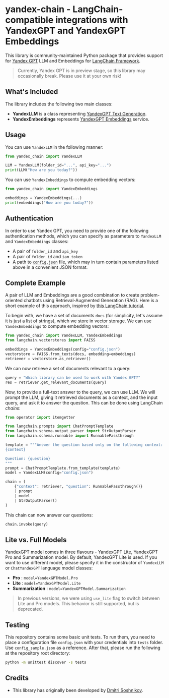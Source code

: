 # yandex-chain - LangChain-compatible integrations with YandexGPT and YandexGPT Embeddings

This library is community-maintained Python package that provides support for [Yandex GPT](https://cloud.yandex.ru/docs/yandexgpt/) LLM and Embeddings for [LangChain Framework](https://www.langchain.com/).

> Currently, Yandex GPT is in preview stage, so this library may occasionally break. Please use it at your own risk!

## What's Included

The library includes the following two main classes:

* **YandexLLM** is a class representing [YandexGPT Text Generation](https://cloud.yandex.ru/docs/yandexgpt/api-ref/TextGeneration/).
* **YandexEmbeddings** represents [YandexGPT Embeddings](https://cloud.yandex.ru/docs/yandexgpt/api-ref/Embeddings/) service.

## Usage

You can use `YandexLLM` in the following manner:

```python
from yandex_chain import YandexLLM

LLM = YandexLLM(folder_id="...", api_key="...")
print(LLM("How are you today?"))
```

You can use `YandexEmbeddings` to compute embedding vectors:

```python
from yandex_chain import YandexEmbeddings

embeddings = YandexEmbeddings(...)
print(embeddings("How are you today?"))
```

## Authentication

In order to use Yandex GPT, you need to provide one of the following authentication methods, which you can specify as parameters to `YandexLLM` and `YandexEmbeddings` classes:

* A pair of `folder_id` and `api_key`
* A pair of `folder_id` and `iam_token`
* A path to [`config.json`](tests/config_sample.json) file, which may in turn contain parameters listed above in a convenient JSON format.

## Complete Example

A pair of LLM and Embeddings are a good combination to create problem-oriented chatbots using Retrieval-Augmented Generation (RAG). Here is a short example of this approach, inspired by [this LangChain tutorial](https://python.langchain.com/docs/expression_language/cookbook/retrieval).

To begin with, we have a set of documents `docs` (for simplicity, let's assume it is just a list of strings), which we store in vector storage. We can use `YandexEmbeddings` to compute embedding vectors:

```python
from yandex_chain import YandexLLM, YandexEmbeddings
from langchain.vectorstores import FAISS

embeddings = YandexEmbeddings(config="config.json")
vectorstore = FAISS.from_texts(docs, embedding=embeddings)
retriever = vectorstore.as_retriever()
```

We can now retrieve a set of documents relevant to a query:

```python
query = "Which library can be used to work with Yandex GPT?"
res = retriever.get_relevant_documents(query)
```

Now, to provide a full-text answer to the query, we can use LLM. We will prompt the LLM, giving it retrieved documents as a context, and the input query, and ask it to answer the question. This can be done using LangChain *chains*:

```python
from operator import itemgetter

from langchain.prompts import ChatPromptTemplate
from langchain.schema.output_parser import StrOutputParser
from langchain.schema.runnable import RunnablePassthrough

template = """Answer the question based only on the following context:
{context}

Question: {question}
"""
prompt = ChatPromptTemplate.from_template(template)
model = YandexLLM(config="config.json")

chain = (
    {"context": retriever, "question": RunnablePassthrough()} 
    | prompt 
    | model 
    | StrOutputParser()
)
```

This chain can now answer our questions:
```python
chain.invoke(query)
```

## Lite vs. Full Models

YandexGPT model comes in three flavours - YandexGPT Lite, YandexGPT Pro and Summarization model. By default, YandexGPT Lite is used. If you want to use different model, please specify it in the constructor of `YandexLLM` or `ChatYandexGPT` language model classes:
* **Pro** : `model=YandexGPTModel.Pro`
* **Lite** : `model=YandexGPTModel.Lite`
* **Summarization** : `model=YandexGPTModel.Summarization`

> In previous versions, we were using `use_lite` flag to switch between Lite and Pro models. This behavior is still supported, but is deprecated.

## Testing

This repository contains some basic unit tests. To run them, you need to place a configuration file `config.json` with your credentials into `tests` folder. Use `config_sample.json` as a reference. After that, please run the following at the repository root directory:

```bash
python -m unittest discover -s tests
```

## Credits

* This library has originally been developed by [Dmitri Soshnikov](https://soshnikov.com).
